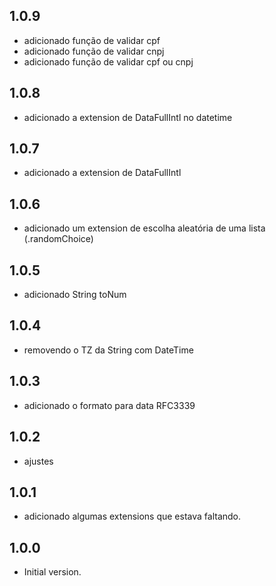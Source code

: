 ## 1.0.9
- adicionado função de validar cpf
- adicionado função de validar cnpj
- adicionado função de validar cpf ou cnpj

## 1.0.8
- adicionado a extension de DataFullIntl no datetime

## 1.0.7
- adicionado a extension de DataFullIntl

## 1.0.6
- adicionado um extension de escolha aleatória de uma lista (.randomChoice)

## 1.0.5
- adicionado String toNum 

## 1.0.4

- removendo o TZ da String com DateTime

## 1.0.3

- adicionado o formato para data RFC3339

## 1.0.2

- ajustes

## 1.0.1

- adicionado algumas extensions que estava faltando.

## 1.0.0

- Initial version.

